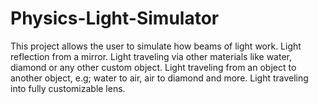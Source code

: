 # Physics-Light-Simulator
This project allows the user to simulate how beams of light work. Light reflection from a mirror.
Light traveling via other materials like water, diamond or any other custom object.
Light traveling from an object to another object, e.g; water to air, air to diamond and more.
Light traveling into fully customizable lens.
